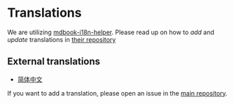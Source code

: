 # Translations

We are utilizing [mdbook-i18n-helper](https://github.com/google/mdbook-i18n-helpers).
Please read up on how to _add_ and _update_ translations in [their repository](https://github.com/google/mdbook-i18n-helpers#creating-and-updating-translations)

## External translations

- [简体中文](https://fomalhauthmj.github.io/patterns/)

If you want to add a translation, please open an issue in the
[main repository](https://github.com/rust-unofficial/patterns).
